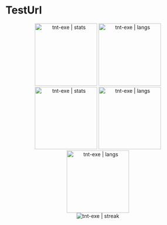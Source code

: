 # TestUrl


<!-- stats and langs -->
<div align="center">
<img height="170em" src="https://github-readme-stats.vercel.app/api?username=tnt-exe&show_icons=true&locale=en&theme=transparent&title_color=d63384&text_color=6c757d" alt="tnt-exe | stats" />
<img height="170em" src="https://github-readme-stats.vercel.app/api/top-langs?username=tnt-exe&show_icons=true&locale=en&layout=compact&langs_count=8&theme=transparent&title_color=d63384&text_color=868e96" alt="tnt-exe | langs" />
</div>
<div align="center">
<img height="170em" src="https://github-readme-stats.vercel.app/api?username=tnt-exe&show_icons=true&locale=en&theme=transparent&title_color=d63384&text_color=778899" alt="tnt-exe | stats" />
<img height="170em" src="https://github-readme-stats.vercel.app/api/top-langs?username=tnt-exe&show_icons=true&locale=en&layout=compact&langs_count=8&theme=transparent&title_color=d63384&text_color=a9a9a9" alt="tnt-exe | langs" />
  <img height="170em" src="https://github-readme-stats.vercel.app/api/top-langs?username=tnt-exe&show_icons=true&locale=en&layout=compact&langs_count=8&theme=transparent&title_color=d63384&text_color=c0c0c0" alt="tnt-exe | langs" />
</div>
<!-- streak stats -->
<div align="center">
<img align="center" src="https://github-readme-streak-stats.herokuapp.com/?user=tnt-exe&theme=transparent" alt="tnt-exe | streak" />
</div>
